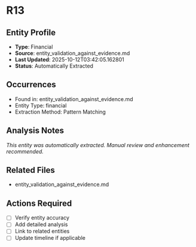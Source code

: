 # R13

## Entity Profile
- **Type**: Financial
- **Source**: entity_validation_against_evidence.md
- **Last Updated**: 2025-10-12T03:42:05.162801
- **Status**: Automatically Extracted

## Occurrences
- Found in: entity_validation_against_evidence.md
- Entity Type: financial
- Extraction Method: Pattern Matching

## Analysis Notes
*This entity was automatically extracted. Manual review and enhancement recommended.*

## Related Files
- entity_validation_against_evidence.md

## Actions Required
- [ ] Verify entity accuracy
- [ ] Add detailed analysis
- [ ] Link to related entities
- [ ] Update timeline if applicable
